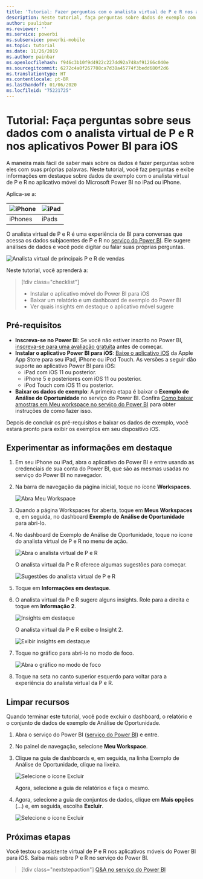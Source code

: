 ```yaml
---
title: 'Tutorial: Fazer perguntas com o analista virtual de P e R nos aplicativos iOS'
description: Neste tutorial, faça perguntas sobre dados de exemplo com suas próprias palavras com o analista virtual da P e R no aplicativo móvel do Power BI em seu dispositivo iOS.
author: paulinbar
ms.reviewer: ''
ms.service: powerbi
ms.subservice: powerbi-mobile
ms.topic: tutorial
ms.date: 11/26/2019
ms.author: painbar
ms.openlocfilehash: f946c3b10f9d4922c227dd92a748af91266c040e
ms.sourcegitcommit: 6272c4a0f267708ca7d38a45774f3bedd680f2d6
ms.translationtype: HT
ms.contentlocale: pt-BR
ms.lasthandoff: 01/06/2020
ms.locfileid: "75221725"
---
```

# <a name="tutorial-ask-questions-about-your-data-with-the-qa-virtual-analyst-in-the-power-bi-ios-apps"></a>Tutorial: Faça perguntas sobre seus dados com o analista virtual de P e R nos aplicativos Power BI para iOS

A maneira mais fácil de saber mais sobre os dados é fazer perguntas sobre eles com suas próprias palavras. Neste tutorial, você faz perguntas e exibe informações em destaque sobre dados de exemplo com o analista virtual de P e R no aplicativo móvel do Microsoft Power BI no iPad ou iPhone. 

Aplica-se a:

| ![iPhone](./media/tutorial-mobile-apps-ios-qna/iphone-logo-50-px.png) | ![iPad](./media/tutorial-mobile-apps-ios-qna/ipad-logo-50-px.png) |
|:--- |:--- |
| iPhones |iPads |

O analista virtual de P e R é uma experiência de BI para conversas que acessa os dados subjacentes de P e R no [serviço do Power BI](https://powerbi.com). Ele sugere análises de dados e você pode digitar ou falar suas próprias perguntas.

![Analista virtual de principais P e R de vendas](./media/tutorial-mobile-apps-ios-qna/power-bi-ios-q-n-a-top-sale-intro.png)

Neste tutorial, você aprenderá a:

> [!div class="checklist"]
> * Instalar o aplicativo móvel do Power BI para iOS
> * Baixar um relatório e um dashboard de exemplo do Power BI
> * Ver quais insights em destaque o aplicativo móvel sugere

## <a name="prerequisites"></a>Pré-requisitos

* **Inscreva-se no Power BI**: Se você não estiver inscrito no Power BI, [inscreva-se para uma avaliação gratuita](https://app.powerbi.com/signupredirect?pbi_source=web) antes de começar.
* **Instalar o aplicativo Power BI para iOS**: [Baixe o aplicativo iOS](https://apps.apple.com/app/microsoft-power-bi/id929738808) da Apple App Store para seu iPad, iPhone ou iPod Touch. As versões a seguir dão suporte ao aplicativo Power BI para iOS:
  * iPad com iOS 11 ou posterior.
  * iPhone 5 e posteriores com iOS 11 ou posterior. 
  * iPod Touch com iOS 11 ou posterior.
* **Baixar os dados de exemplo**: A primeira etapa é baixar o **Exemplo de Análise de Oportunidade** no serviço do Power BI. Confira [Como baixar amostras em Meu workspace no serviço do Power BI](./mobile-apps-download-samples.md) para obter instruções de como fazer isso.


Depois de concluir os pré-requisitos e baixar os dados de exemplo, você estará pronto para exibir os exemplos em seu dispositivo iOS.

## <a name="try-featured-insights"></a>Experimentar as informações em destaque
1. Em seu iPhone ou iPad, abra o aplicativo do Power BI e entre usando as credenciais de sua conta do Power BI, que são as mesmas usadas no serviço do Power BI no navegador.

2. Na barra de navegação da página inicial, toque no ícone **Workspaces**.

    ![Abra Meu Workspace](./media/tutorial-mobile-apps-ios-qna/power-bi-qna-open-myworkspace.png)

3. Quando a página Workspaces for aberta, toque em **Meus Workspaces** e, em seguida, no dashboard **Exemplo de Análise de Oportunidade** para abri-lo.


3. No dashboard de Exemplo de Análise de Oportunidade, toque no ícone do analista virtual de P e R no menu de ação.

    ![Abra o analista virtual de P e R](./media/tutorial-mobile-apps-ios-qna/power-bi-qna-open-qna.png)

    O analista virtual da P e R oferece algumas sugestões para começar.

    ![Sugestões do analista virtual de P e R](./media/tutorial-mobile-apps-ios-qna/power-bi-qna-suggestions.png)

3. Toque em **Informações em destaque**.

4. O analista virtual da P e R sugere alguns insights. Role para a direita e toque em **Informação 2**.

    ![Insights em destaque](./media/tutorial-mobile-apps-ios-qna/power-bi-ios-qna-suggest-insight-2.png)

   O analista virtual da P e R exibe o Insight 2.

    ![Exibir insights em destaque](./media/tutorial-mobile-apps-ios-qna/power-bi-ios-qna-show-insight-2.png)

5. Toque no gráfico para abri-lo no modo de foco.

    ![Abra o gráfico no modo de foco](./media/tutorial-mobile-apps-ios-qna/power-bi-ios-qna-open-insight-2.png)

6. Toque na seta no canto superior esquerdo para voltar para a experiência do analista virtual da P e R.

## <a name="clean-up-resources"></a>Limpar recursos

Quando terminar este tutorial, você pode excluir o dashboard, o relatório e o conjunto de dados de exemplo de Análise de Oportunidade.

1. Abra o serviço do Power BI ([serviço do Power BI](https://app.powerbi.com)) e entre.

2. No painel de navegação, selecione **Meu Workspace**.

3. Clique na guia de dashboards e, em seguida, na linha Exemplo de Análise de Oportunidade, clique na lixeira.

    ![Selecione o ícone Excluir](./media/tutorial-mobile-apps-ios-qna/power-bi-tutorial-mobile-apps-ios-qna-delete-opportunity-analysis-sample.png)

    Agora, selecione a guia de relatórios e faça o mesmo.

4. Agora, selecione a guia de conjuntos de dados, clique em **Mais opções** (…) e, em seguida, escolha **Excluir**.

    ![Selecione o ícone Excluir](./media/tutorial-mobile-apps-ios-qna/power-bi-tutorial-mobile-apps-ios-qna-delete-opportunity-analysis-sample-datasets.png)

## <a name="next-steps"></a>Próximas etapas

Você testou o assistente virtual de P e R nos aplicativos móveis do Power BI para iOS. Saiba mais sobre P e R no serviço do Power BI.
> [!div class="nextstepaction"]
> [Q&A no serviço do Power BI](../end-user-q-and-a.md)